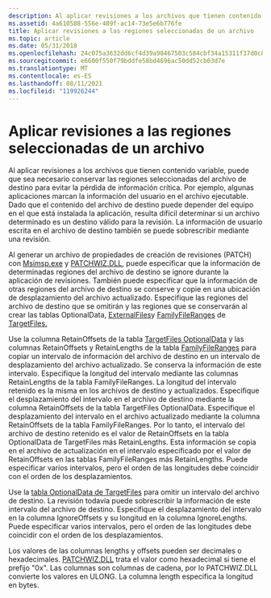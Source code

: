 ```yaml
---
description: Al aplicar revisiones a los archivos que tienen contenido variable, puede que sea necesario conservar las regiones seleccionadas del archivo de destino para evitar la pérdida de información crítica.
ms.assetid: 4a610588-556e-489f-ac14-73e5e6b776fe
title: Aplicar revisiones a las regiones seleccionadas de un archivo
ms.topic: article
ms.date: 05/31/2018
ms.openlocfilehash: 24c075a3632dd6cf4d39a98467503c584cbf34a15311f37d0c8aabe0990bc74e
ms.sourcegitcommit: e6600f550f79bddfe58bd4696ac50dd52cb03d7e
ms.translationtype: MT
ms.contentlocale: es-ES
ms.lasthandoff: 08/11/2021
ms.locfileid: "119926244"
---
```

# <a name="patching-selected-regions-of-a-file"></a>Aplicar revisiones a las regiones seleccionadas de un archivo

Al aplicar revisiones a los archivos que tienen contenido variable, puede que sea necesario conservar las regiones seleccionadas del archivo de destino para evitar la pérdida de información crítica. Por ejemplo, algunas aplicaciones marcan la información del usuario en el archivo ejecutable. Dado que el contenido del archivo de destino puede depender del equipo en el que está instalada la aplicación, resulta difícil determinar si un archivo determinado es un destino válido para la revisión. La información de usuario escrita en el archivo de destino también se puede sobrescribir mediante una revisión.

Al generar un archivo de propiedades de creación de revisiones (PATCH) con [Msimsp.exe](msimsp-exe.md) y [PATCHWIZ.DLL](patchwiz-dll.md), puede especificar que la información de determinadas regiones del archivo de destino se ignore durante la aplicación de revisiones. También puede especificar que la información de otras regiones del archivo de destino se conserve y copie en una ubicación de desplazamiento del archivo actualizado. Especifique las regiones del archivo de destino que se omitirán y las regiones que se conservarán al crear las tablas OptionalData, [ExternalFiles](externalfiles-table-patchwiz-dll-.md)y [FamilyFileRanges](familyfileranges-table-patchwiz-dll-.md) de [TargetFiles.](targetfiles-optionaldata-table-patchwiz-dll-.md)

Use la columna RetainOffsets de la tabla [TargetFiles OptionalData](targetfiles-optionaldata-table-patchwiz-dll-.md) y las columnas RetainOffsets y RetainLengths de la tabla [FamilyFileRanges](familyfileranges-table-patchwiz-dll-.md) para copiar un intervalo de información del archivo de destino en un intervalo de desplazamiento del archivo actualizado. Se conserva la información de este intervalo. Especifique la longitud del intervalo mediante las columnas RetainLengths de la tabla FamilyFileRanges. La longitud del intervalo retenido es la misma en los archivos de destino y actualizados. Especifique el desplazamiento del intervalo en el archivo de destino mediante la columna RetainOffsets de la tabla TargetFiles OptionalData. Especifique el desplazamiento del intervalo en el archivo actualizado mediante la columna RetainOffsets de la tabla FamilyFileRanges. Por lo tanto, el intervalo del archivo de destino retenido es el valor de RetainOffsets en la tabla OptionalData de TargetFiles más RetainLengths. Esta información se copia en el archivo de actualización en el intervalo especificado por el valor de RetainOffsets en las tablas FamilyFileRanges más RetainLengths. Puede especificar varios intervalos, pero el orden de las longitudes debe coincidir con el orden de los desplazamientos.

Use la [tabla OptionalData de TargetFiles](targetfiles-optionaldata-table-patchwiz-dll-.md) para omitir un intervalo del archivo de destino. La revisión todavía puede sobrescribir la información de este intervalo del archivo de destino. Especifique el desplazamiento del intervalo en la columna IgnoreOffsets y su longitud en la columna IgnoreLengths. Puede especificar varios intervalos, pero el orden de las longitudes debe coincidir con el orden de los desplazamientos.

Los valores de las columnas lengths y offsets pueden ser decimales o hexadecimales. [PATCHWIZ.DLL](patchwiz-dll.md) trata el valor como hexadecimal si tiene el prefijo "0x". Las columnas son columnas de cadena, por lo PATCHWIZ.DLL convierte los valores en ULONG. La columna length especifica la longitud en bytes.

 

 



